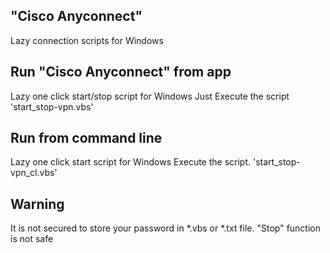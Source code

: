## "Cisco Anyconnect"
Lazy connection scripts for Windows

Run "Cisco Anyconnect" from app
---------
Lazy one click start/stop script for Windows
Just Execute the script 'start_stop-vpn.vbs' 

Run from command line
---------
Lazy one click start script for Windows
Execute the script. 'start_stop-vpn_cl.vbs' 

Warning
---------
It is not secured to store your password in *.vbs or *.txt file.
"Stop" function is not safe